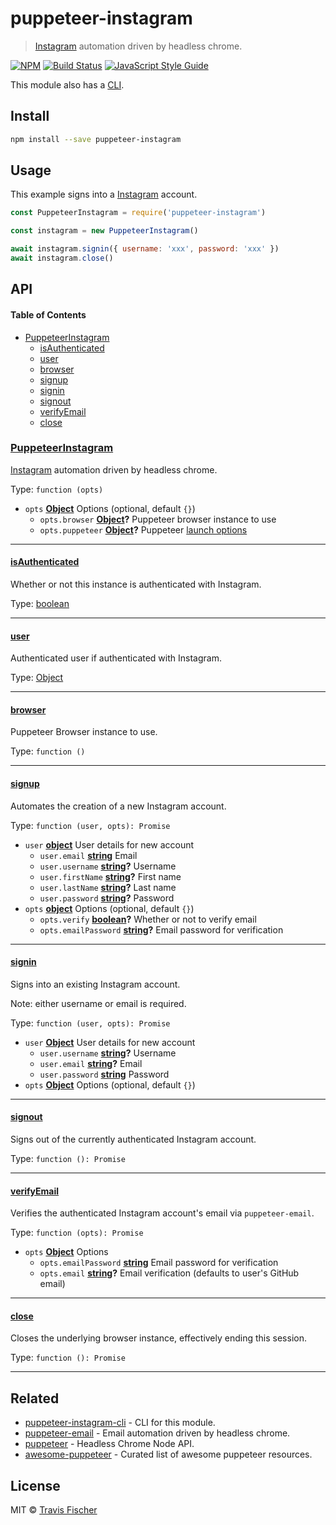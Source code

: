 # puppeteer-instagram

> [Instagram](https://instagram.com) automation driven by headless chrome.

[![NPM](https://img.shields.io/npm/v/puppeteer-instagram.svg)](https://www.npmjs.com/package/puppeteer-instagram) [![Build Status](https://travis-ci.com/transitive-bullshit/puppeteer-instagram.svg?branch=master)](https://travis-ci.com/transitive-bullshit/puppeteer-instagram) [![JavaScript Style Guide](https://img.shields.io/badge/code_style-standard-brightgreen.svg)](https://standardjs.com)

This module also has a [CLI](https://github.com/transitive-bullshit/puppeteer-instagram-cli).

## Install

```bash
npm install --save puppeteer-instagram
```

## Usage

This example signs into a [Instagram](https://instagram.com) account.

```js
const PuppeteerInstagram = require('puppeteer-instagram')

const instagram = new PuppeteerInstagram()

await instagram.signin({ username: 'xxx', password: 'xxx' })
await instagram.close()
```

## API

<!-- Generated by documentation.js. Update this documentation by updating the source code. -->

#### Table of Contents

-   [PuppeteerInstagram](#puppeteerinstagram)
    -   [isAuthenticated](#isauthenticated)
    -   [user](#user)
    -   [browser](#browser)
    -   [signup](#signup)
    -   [signin](#signin)
    -   [signout](#signout)
    -   [verifyEmail](#verifyemail)
    -   [close](#close)

### [PuppeteerInstagram](https://github.com/transitive-bullshit/puppeteer-instagram/blob/3241815ee3d5ae673c485c829d04fba4f349ac12/index.js#L21-L175)

[Instagram](https://instagram.com) automation driven by headless chrome.

Type: `function (opts)`

-   `opts` **[Object](https://developer.mozilla.org/docs/Web/JavaScript/Reference/Global_Objects/Object)** Options (optional, default `{}`)
    -   `opts.browser` **[Object](https://developer.mozilla.org/docs/Web/JavaScript/Reference/Global_Objects/Object)?** Puppeteer browser instance to use
    -   `opts.puppeteer` **[Object](https://developer.mozilla.org/docs/Web/JavaScript/Reference/Global_Objects/Object)?** Puppeteer [launch options](https://github.com/GoogleChrome/puppeteer/blob/master/docs/api.md#puppeteerlaunchoptions)

* * *

#### [isAuthenticated](https://github.com/transitive-bullshit/puppeteer-instagram/blob/3241815ee3d5ae673c485c829d04fba4f349ac12/index.js#L32-L32)

Whether or not this instance is authenticated with Instagram.

Type: [boolean](https://developer.mozilla.org/docs/Web/JavaScript/Reference/Global_Objects/Boolean)

* * *

#### [user](https://github.com/transitive-bullshit/puppeteer-instagram/blob/3241815ee3d5ae673c485c829d04fba4f349ac12/index.js#L39-L39)

Authenticated user if authenticated with Instagram.

Type: [Object](https://developer.mozilla.org/docs/Web/JavaScript/Reference/Global_Objects/Object)

* * *

#### [browser](https://github.com/transitive-bullshit/puppeteer-instagram/blob/3241815ee3d5ae673c485c829d04fba4f349ac12/index.js#L46-L52)

Puppeteer Browser instance to use.

Type: `function ()`

* * *

#### [signup](https://github.com/transitive-bullshit/puppeteer-instagram/blob/3241815ee3d5ae673c485c829d04fba4f349ac12/index.js#L68-L100)

Automates the creation of a new Instagram account.

Type: `function (user, opts): Promise`

-   `user` **[object](https://developer.mozilla.org/docs/Web/JavaScript/Reference/Global_Objects/Object)** User details for new account
    -   `user.email` **[string](https://developer.mozilla.org/docs/Web/JavaScript/Reference/Global_Objects/String)** Email
    -   `user.username` **[string](https://developer.mozilla.org/docs/Web/JavaScript/Reference/Global_Objects/String)?** Username
    -   `user.firstName` **[string](https://developer.mozilla.org/docs/Web/JavaScript/Reference/Global_Objects/String)?** First name
    -   `user.lastName` **[string](https://developer.mozilla.org/docs/Web/JavaScript/Reference/Global_Objects/String)?** Last name
    -   `user.password` **[string](https://developer.mozilla.org/docs/Web/JavaScript/Reference/Global_Objects/String)?** Password
-   `opts` **[object](https://developer.mozilla.org/docs/Web/JavaScript/Reference/Global_Objects/Object)** Options (optional, default `{}`)
    -   `opts.verify` **[boolean](https://developer.mozilla.org/docs/Web/JavaScript/Reference/Global_Objects/Boolean)?** Whether or not to verify email
    -   `opts.emailPassword` **[string](https://developer.mozilla.org/docs/Web/JavaScript/Reference/Global_Objects/String)?** Email password for verification

* * *

#### [signin](https://github.com/transitive-bullshit/puppeteer-instagram/blob/3241815ee3d5ae673c485c829d04fba4f349ac12/index.js#L114-L130)

Signs into an existing Instagram account.

Note: either username or email is required.

Type: `function (user, opts): Promise`

-   `user` **[Object](https://developer.mozilla.org/docs/Web/JavaScript/Reference/Global_Objects/Object)** User details for new account
    -   `user.username` **[string](https://developer.mozilla.org/docs/Web/JavaScript/Reference/Global_Objects/String)?** Username
    -   `user.email` **[string](https://developer.mozilla.org/docs/Web/JavaScript/Reference/Global_Objects/String)?** Email
    -   `user.password` **[string](https://developer.mozilla.org/docs/Web/JavaScript/Reference/Global_Objects/String)** Password
-   `opts` **[Object](https://developer.mozilla.org/docs/Web/JavaScript/Reference/Global_Objects/Object)** Options (optional, default `{}`)

* * *

#### [signout](https://github.com/transitive-bullshit/puppeteer-instagram/blob/3241815ee3d5ae673c485c829d04fba4f349ac12/index.js#L136-L142)

Signs out of the currently authenticated Instagram account.

Type: `function (): Promise`

* * *

#### [verifyEmail](https://github.com/transitive-bullshit/puppeteer-instagram/blob/3241815ee3d5ae673c485c829d04fba4f349ac12/index.js#L152-L161)

Verifies the authenticated Instagram account's email via `puppeteer-email`.

Type: `function (opts): Promise`

-   `opts` **[Object](https://developer.mozilla.org/docs/Web/JavaScript/Reference/Global_Objects/Object)** Options
    -   `opts.emailPassword` **[string](https://developer.mozilla.org/docs/Web/JavaScript/Reference/Global_Objects/String)** Email password for verification
    -   `opts.email` **[string](https://developer.mozilla.org/docs/Web/JavaScript/Reference/Global_Objects/String)?** Email verification (defaults to user's GitHub email)

* * *

#### [close](https://github.com/transitive-bullshit/puppeteer-instagram/blob/3241815ee3d5ae673c485c829d04fba4f349ac12/index.js#L168-L174)

Closes the underlying browser instance, effectively ending this session.

Type: `function (): Promise`

* * *

## Related

-   [puppeteer-instagram-cli](https://github.com/transitive-bullshit/puppeteer-instagram-cli) - CLI for this module.
-   [puppeteer-email](https://github.com/transitive-bullshit/puppeteer-email) - Email automation driven by headless chrome.
-   [puppeteer](https://github.com/GoogleChrome/puppeteer) - Headless Chrome Node API.
-   [awesome-puppeteer](https://github.com/transitive-bullshit/awesome-puppeteer) - Curated list of awesome puppeteer resources.

## License

MIT © [Travis Fischer](https://github.com/transitive-bullshit)
